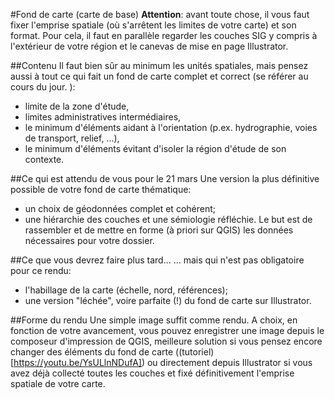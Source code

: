 #Fond de carte (carte de base)
**Attention**: avant toute chose, il vous faut fixer l'emprise spatiale (où s'arrêtent les limites de votre carte) et son format. Pour cela, il faut en parallèle regarder les couches SIG y compris à l'extérieur de votre région et le canevas de mise en page Illustrator.

##Contenu
Il faut bien sûr au minimum les unités spatiales, mais pensez aussi à tout ce qui fait un fond de carte complet et correct (se référer au cours du jour. ):
* limite de la zone d'étude,
* limites administratives intermédiaires,
* le minimum d'éléments aidant à l'orientation (p.ex. hydrographie, voies de transport, relief, ...),
* le minimum d'éléments évitant d'isoler la région d'étude de son contexte.

##Ce qui est attendu de vous pour le 21 mars
Une version la plus définitive possible de votre fond de carte thématique:
* un choix de géodonnées complet et cohérent;
* une hiérarchie des couches et une sémiologie réfléchie.
Le but est de rassembler et de mettre en forme (à priori sur QGIS) les données nécessaires pour votre dossier.

##Ce que vous devrez faire plus tard...
... mais qui n'est pas obligatoire pour ce rendu:
* l'habillage de la carte (échelle, nord, références);
* une version "léchée", voire parfaite (!) du fond de carte sur Illustrator.

##Forme du rendu
Une simple image suffit comme rendu. A choix, en fonction de votre avancement, vous pouvez enregistrer une image depuis le composeur d'impression de QGIS, meilleure solution si vous pensez encore changer des éléments du fond de carte ((tutoriel)[https://youtu.be/YsULlnNDufA]) ou directement depuis Illustrator si vous avez déjà collecté toutes les couches et fixé définitivement l'emprise spatiale de votre carte.


